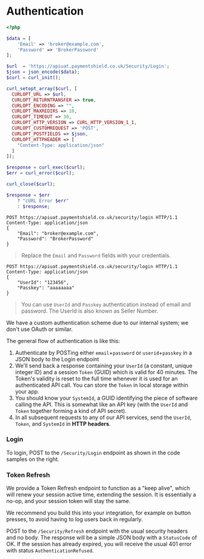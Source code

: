 # Authentication

```php
<?php

$data = [
	'Email' => 'broker@example.com',
	'Password' => 'BrokerPassword'
];

$url  = 'https://apiuat.paymentshield.co.uk/Security/Login';
$json = json_encode($data);
$curl = curl_init();

curl_setopt_array($curl, [
  CURLOPT_URL => $url,
  CURLOPT_RETURNTRANSFER => true,
  CURLOPT_ENCODING => "",
  CURLOPT_MAXREDIRS => 10,
  CURLOPT_TIMEOUT => 30,
  CURLOPT_HTTP_VERSION => CURL_HTTP_VERSION_1_1,
  CURLOPT_CUSTOMREQUEST => 'POST',
  CURLOPT_POSTFIELDS => $json,
  CURLOPT_HTTPHEADER => [
	"Content-Type: application/json"
  ]
]);

$response = curl_exec($curl);
$err = curl_error($curl);

curl_close($curl);

$response = $err
	? "cURL Error $err"
	: $response;
```

```http
POST https://apiuat.paymentshield.co.uk/security/login HTTP/1.1
Content-Type: application/json
{
    "Email": "broker@example.com", 
    "Password": "BrokerPassword"
}
```

> Replace the `Email` and `Password` fields with your credentials.

```http
POST https://apiuat.paymentshield.co.uk/security/login HTTP/1.1
Content-Type: application/json
{
    "UserId": "123456", 
    "Passkey": "aaaaaaaa"
}
```

> You can use `UserId` and `Passkey` authentication instead of email and password. The UserId is also known as Seller Number.



We have a custom authentication scheme due to our internal system; we don't use OAuth or similar.

The general flow of authentication is like this:

 1. Authenticate by POSTing either `email`+`password` or `userid`+`passkey` in a JSON body to the Login endpoint
 2. We'll send back a response containing your `UserId` (a constant, unique integer ID) and a session `Token` (GUID) which is valid for 40 minutes. The Token's validity is reset to the full time whenever it is used for an authenticated API call. You can store the `Token` in local storage within your app.
 3. You should know your `SystemId`, a GUID identifying the piece of software calling the API. This is somewhat like an API key (with the `UserId` and `Token` together forming a kind of API secret).
 4. In all subsequent requests to any of our API services, send the `UserId`, `Token`, and `SystemId` in **HTTP headers**.

### Login

To login, POST to the `/Security/Login` endpoint as shown in the code samples on the right.


### Token Refresh

We provide a Token Refresh endpoint to function as a "keep alive", which will renew your session active time, extending the session. It is essentially a no-op, and your session token will stay the same.

We recommend you build this into your integration, for example on button presses, to avoid having to log users back in regularly.

POST to the `/Security/Refresh` endpoint with the usual security headers and no body. The response will be a simple JSON body with a `StatusCode` of OK. If the session has already expired, you will receive the usual 401 error with status `AuthenticationRefused`.